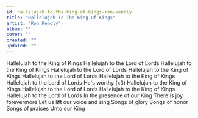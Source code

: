 ```yaml
---
id: hallelujah-to-the-king-of-kings-ron-kenoly
title: "Hallelujah To The King Of Kings"
artist: "Ron Kenoly"
album: ""
cover: ""
created: ""
updated: ""
---
```


Hallelujah to the King of Kings
Hallelujah to the Lord of Lords
Hallelujah to the King of Kings
Hallelujah to the Lord of Lords
Hallelujah to the King of Kings
Hallelujah to the Lord of Lords
Hallelujah to the King of Kings
Hallelujah to the Lord of Lords
He's worthy (x3)
Hallelujah to the King of Kings
Hallelujah to the Lord of Lords
Hallelujah to the King of Kings
Hallelujah to the Lord of Lords
In the presence of our King
There is joy forevermore
Let us lift our voice and sing
Songs of glory
Songs of honor
Songs of praises
Unto our King